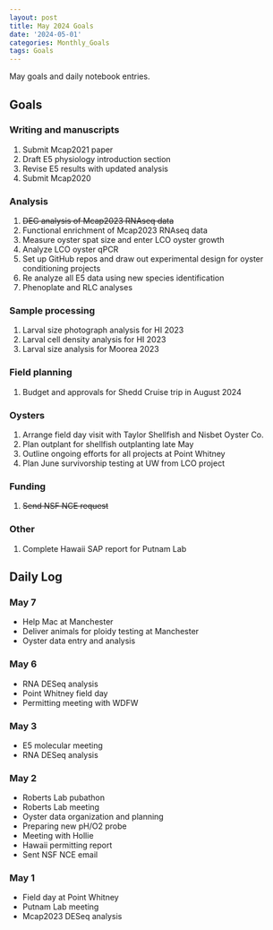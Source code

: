 ```yaml
---
layout: post
title: May 2024 Goals
date: '2024-05-01'
categories: Monthly_Goals
tags: Goals
---
```


May goals and daily notebook entries. 

## Goals  

### Writing and manuscripts 
              
1. Submit Mcap2021 paper
2. Draft E5 physiology introduction section 
3. Revise E5 results with updated analysis
3. Submit Mcap2020 

### Analysis

1. ~~DEG analysis of Mcap2023 RNAseq data~~ 
2. Functional enrichment of Mcap2023 RNAseq data
2. Measure oyster spat size and enter LCO oyster growth
3. Analyze LCO oyster qPCR 
4. Set up GitHub repos and draw out experimental design for oyster conditioning projects 
5. Re analyze all E5 data using new species identification
6. Phenoplate and RLC analyses 

### Sample processing

1. Larval size photograph analysis for HI 2023 
2. Larval cell density analysis for HI 2023
3. Larval size analysis for Moorea 2023

### Field planning 

1. Budget and approvals for Shedd Cruise trip in August 2024

### Oysters 

1. Arrange field day visit with Taylor Shellfish and Nisbet Oyster Co.
2. Plan outplant for shellfish outplanting late May
3. Outline ongoing efforts for all projects at Point Whitney 
4. Plan June survivorship testing at UW from LCO project

### Funding 

1. ~~Send NSF NCE request~~

### Other

1. Complete Hawaii SAP report for Putnam Lab 

## **Daily Log**   

### May 7

- Help Mac at Manchester
- Deliver animals for ploidy testing at Manchester
- Oyster data entry and analysis

### May 6

- RNA DESeq analysis 
- Point Whitney field day
- Permitting meeting with WDFW 

### May 3

- E5 molecular meeting
- RNA DESeq analysis  

### May 2

- Roberts Lab pubathon 
- Roberts Lab meeting 
- Oyster data organization and planning 
- Preparing new pH/O2 probe 
- Meeting with Hollie 
- Hawaii permitting report
- Sent NSF NCE email 

### May 1

- Field day at Point Whitney 
- Putnam Lab meeting
- Mcap2023 DESeq analysis 
